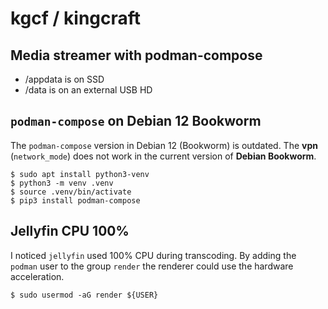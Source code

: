 # kgcf / kingcraft

## Media streamer with podman-compose

* /appdata is on SSD
* /data is on an external USB HD

## `podman-compose` on Debian 12 Bookworm

The `podman-compose` version in Debian 12 (Bookworm) is outdated.
The __vpn__ (`network_mode`) does not work in the current version of __Debian Bookworm__.


```shell
$ sudo apt install python3-venv
$ python3 -m venv .venv
$ source .venv/bin/activate
$ pip3 install podman-compose
```

## Jellyfin CPU 100%

I noticed `jellyfin` used 100% CPU during transcoding.
By adding the `podman` user to the group `render` the renderer could
use the hardware acceleration.

```shell
$ sudo usermod -aG render ${USER}
```
